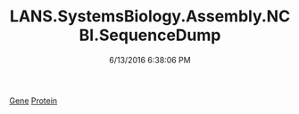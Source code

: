 ﻿---
title: LANS.SystemsBiology.Assembly.NCBI.SequenceDump
date: 6/13/2016 6:38:06 PM
---

[Gene](T-LANS.SystemsBiology.Assembly.NCBI.SequenceDump.Gene.html)
[Protein](T-LANS.SystemsBiology.Assembly.NCBI.SequenceDump.Protein.html)
